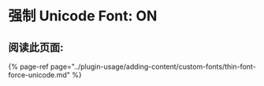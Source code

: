 # 强制 Unicode Font: ON

## 阅读此页面:

{% page-ref page="../plugin-usage/adding-content/custom-fonts/thin-font-force-unicode.md" %}



